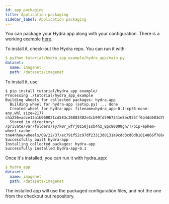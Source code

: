 ```yaml
---
id: app_packaging
title: Application packaging
sidebar_label: Application packaging 
---
```


You can package your Hydra app along with your configuration.
There is a working example [here](https://github.com/facebookresearch/hydra/tree/master/tutorials/hydra_app_example).

To install it, check-out the Hydra repo.
You can run it with:

```yaml
$ python tutorial/hydra_app_example/hydra_app/main.py
dataset:
  name: imagenet
  path: /datasets/imagenet
```

To install it, use:
```text
$ pip install tutorial/hydra_app_example/
Processing ./tutorial/hydra_app_example
Building wheels for collected packages: hydra-app
  Building wheel for hydra-app (setup.py) ... done
  Created wheel for hydra-app: filename=hydra_app-0.1-cp36-none-any.whl size=2177 sha256=adce13a1b060021cd583c26883402e3cb99fd5967341e8ec955ff6b4dd683d78
  Stored in directory: /private/var/folders/sy/k0r_wfrj0z50jssb4hz_8pc80000gn/T/pip-ephem-wheel-cache-tne4nhow/wheels/09/22/37/ec791f52c97df23313d0131a9cdd3cd0db1814866f786e623a
Successfully built hydra-app
Installing collected packages: hydra-app
Successfully installed hydra-app-0.1
```

Once it's installed, you can run it with hydra_app:
```yaml
$ hydra_app
dataset:
  name: imagenet
  path: /datasets/imagenet
```

The installed app will use the packaged configuration files, and not the one from the checkout out repository.
